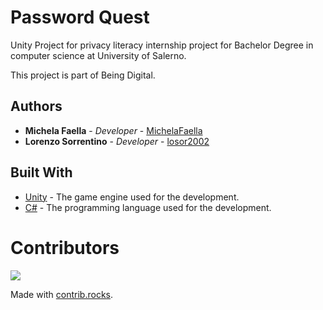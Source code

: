 # Password Quest

Unity Project for privacy literacy internship project for 
Bachelor Degree in computer science at University of Salerno.

This project is part of Being Digital.

## Authors

* **Michela Faella** - *Developer* - [MichelaFaella](https://github.com/MichelaFaella)
* **Lorenzo Sorrentino** - *Developer* - [losor2002](https://github.com/losor2002)

## Built With

* [Unity](https://unity.com/) - The game engine used for the development.
* [C#](https://learn.microsoft.com/it-it/dotnet/csharp/) - The programming language used for the development.

# Contributors

<a href="https://github.com/losor2002/PasswordQuest/graphs/contributors">
  <img src="https://contrib.rocks/image?repo=losor2002/PasswordQuest" />
</a>

Made with [contrib.rocks](https://contrib.rocks).